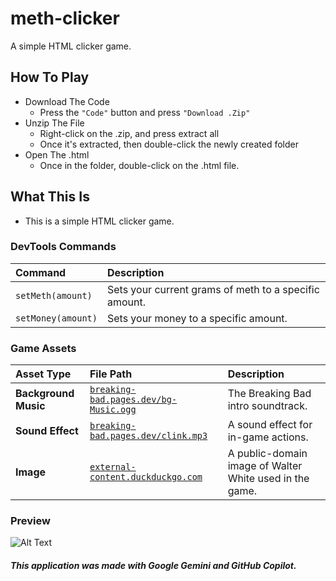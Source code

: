 # meth-clicker
A simple HTML clicker game.

## How To Play

- Download The Code
    - Press the `"Code"` button and press `"Download .Zip"`
- Unzip The File
    - Right-click on the .zip, and press extract all
    - Once it's extracted, then double-click the newly created folder
- Open The .html
    - Once in the folder, double-click on the .html file.
 
## What This Is
- This is a simple HTML clicker game.

### DevTools Commands

| Command | Description |
| :--- | :--- |
| `setMeth(amount)` | Sets your current grams of meth to a specific amount. |
| `setMoney(amount)` | Sets your money to a specific amount. |

### Game Assets

| Asset Type | File Path | Description |
| :--- | :--- | :--- |
| **Background Music** | [`breaking-bad.pages.dev/bg-Music.ogg`](https://breaking-bad.pages.dev/bg-Music.ogg) | The Breaking Bad intro soundtrack. |
| **Sound Effect** | [`breaking-bad.pages.dev/clink.mp3`](https://breaking-bad.pages.dev/clink.mp3) | A sound effect for in-game actions. |
| **Image** | [`external-content.duckduckgo.com`](https://external-content.duckduckgo.com/iu/?u=https%3A%2F%2Fwww.pngall.com%2Fwp-content%2Fuploads%2F10%2FWalter-White-Breaking-Bad.png&f=1&nofb=1&ipt=d5b2585bc6663e91d6db3e506ae28c2ae823cf339505456b1c7aed5e62de79ff) | A public-domain image of Walter White used in the game. |

### Preview
![Alt Text](https://raw.githubusercontent.com/Zeqqqe/meth-clicker/refs/heads/main/example.png)


###### **This application was made with Google Gemini and GitHub Copilot.**


